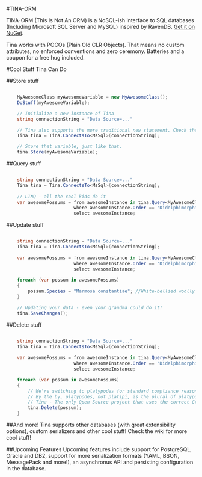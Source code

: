 ﻿#TINA-ORM

TINA-ORM (This Is Not An ORM) is a NoSQL-ish interface to SQL databases (Including Microsoft SQL Server and MySQL) inspired by RavenDB. [Get it on NuGet](https://nuget.org/packages/TINA-ORM).

Tina works with POCOs (Plain Old CLR Objects). That means no custom attributes, no enforced conventions and zero ceremony. Batteries and a coupon for a free hug included.

#Cool Stuff Tina Can Do


##Store stuff
```C#

    MyAwesomeClass myAwesomeVariable = new MyAwesomeClass();
    DoStuff(myAwesomeVariable);

    // Initialize a new instance of Tina
    string connectionString = "Data Source=..."

    // Tina also supports the more traditional new statement. Check the wiki for more info.
    Tina tina = Tina.ConnectsTo<MsSql>(connectionString);     

    // Store that variable, just like that.
    tina.Store(myAwesomeVariable);
```

##Query stuff
```C#

    string connectionString = "Data Source=..."
    Tina tina = Tina.ConnectsTo<MsSql>(connectionString);
    
    // LINQ - all the cool kids do it
    var awesomePossums = from awesomeInstance in tina.Query<MyAwesomeClass>
                         where awesomeInstance.Order == "Didelphimorphia" // That's Latin for possum
                         select awesomeInstance;
```

##Update stuff
```C#

    string connectionString = "Data Source=..."
    Tina tina = Tina.ConnectsTo<MsSql>(connectionString);     
    
    var awesomePossums = from awesomeInstance in tina.Query<MyAwesomeClass>
                         where awesomeInstance.Order == "Didelphimorphia"
                         select awesomeInstance;

    foreach (var possum in awesomePossums)
    {
        possum.Species = "Marmosa constantiae"; //White-bellied woolly mouse opossum, the king of Opossums 
    }

    // Updating your data - even your grandma could do it!
    tina.SaveChanges();
```

##Delete stuff
```C#

    string connectionString = "Data Source=..."
    Tina tina = Tina.ConnectsTo<MsSql>(connectionString);
    
    var awesomePossums = from awesomeInstance in tina.Query<MyAwesomeClass>
                         where awesomeInstance.Order == "Didelphimorphia"
                         select awesomeInstance;

    foreach (var possum in awesomePossums)
    {
        // We're switching to platypodes for standard compliance reasons...
        // By the by, platypodes, not platipi, is the plural of platypus. 
        // Tina - The only Open Source project that uses the correct Greek plural of platypus©
        tina.Delete(possum);
    }
```

##And more!
Tina supports other databases (with great extensibility options), custom serializers  and other cool stuff! Check the wiki for more cool stuff!

##Upcoming Features
Upcoming features include support for PostgreSQL, Oracle and DB2, support for more serialization formats (YAML, BSON, MessagePack and more!), an asynchronus API and persisting configuration in the database.
